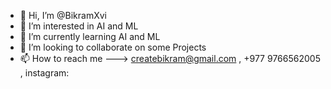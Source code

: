 - 👋 Hi, I’m @BikramXvi
- 👀 I’m interested in AI and ML
- 🌱 I’m currently learning AI and ML
- 💞️ I’m looking to collaborate on some Projects
- 📫 How to reach me ---> createbikram@gmail.com , +977 9766562005 , instagram: 

